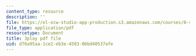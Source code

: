 ```yaml
---
content_type: resource
description: ''
file: https://ol-ocw-studio-app-production.s3.amazonaws.com/courses/8-421-atomic-and-optical-physics-i-spring-2014/d76a95aa1ce2eb3e450306bd40537afe_EfuSYmCQSY8.pdf
file_type: application/pdf
resourcetype: Document
title: 3play pdf file
uid: d76a95aa-1ce2-eb3e-4503-06bd40537afe
---
```

